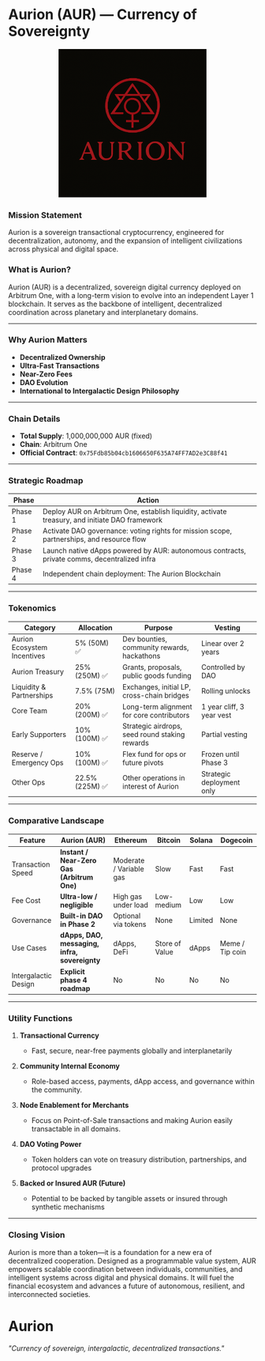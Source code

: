 # Aurion (AUR) — Currency of Sovereignty

<p align="center">
  <img src="https://github.com/ardNET369/Aurion/blob/main/aurion.png" alt="Aurion Logo" width="300"/>
</p>


### Mission Statement

Aurion is a sovereign transactional cryptocurrency, engineered for decentralization, autonomy, and the expansion of intelligent civilizations across physical and digital space.

### What is Aurion?

Aurion (AUR) is a decentralized, sovereign digital currency deployed on Arbitrum One, with a long-term vision to evolve into an independent Layer 1 blockchain. It serves as the backbone of intelligent, decentralized coordination across planetary and interplanetary domains.

---

### Why Aurion Matters

* **Decentralized Ownership**
* **Ultra-Fast Transactions**
* **Near-Zero Fees**
* **DAO Evolution**
* **International to Intergalactic Design Philosophy**

---

### Chain Details

* **Total Supply**: 1,000,000,000 AUR (fixed)
* **Chain**: Arbitrum One
* **Official Contract**: `0x75Fdb85b04cb1606650F635A74FF7AD2e3C88f41`

---

### Strategic Roadmap

| **Phase** | **Action**                                                                                     |
| --------- | ---------------------------------------------------------------------------------------------- |
| Phase 1   | Deploy AUR on Arbitrum One, establish liquidity, activate treasury, and initiate DAO framework |
| Phase 2   | Activate DAO governance: voting rights for mission scope, partnerships, and resource flow      |
| Phase 3   | Launch native dApps powered by AUR: autonomous contracts, private comms, decentralized infra   |
| Phase 4   | Independent chain deployment: The Aurion Blockchain |

---

### Tokenomics

| **Category**                | **Allocation** | **Purpose**                                    | **Vesting**               |
| --------------------------- | -------------- | ---------------------------------------------- | ------------------------- |
| Aurion Ecosystem Incentives | 5% (50M) ✅     | Dev bounties, community rewards, hackathons    | Linear over 2 years       |
| Aurion Treasury             | 25% (250M) ✅   | Grants, proposals, public goods funding        | Controlled by DAO         |
| Liquidity & Partnerships    | 7.5% (75M)     | Exchanges, initial LP, cross-chain bridges     | Rolling unlocks           |
| Core Team                   | 20% (200M) ✅   | Long-term alignment for core contributors      | 1 year cliff, 3 year vest |
| Early Supporters            | 10% (100M) ✅   | Strategic airdrops, seed round staking rewards | Partial vesting           |
| Reserve / Emergency Ops     | 10% (100M) ✅   | Flex fund for ops or future pivots             | Frozen until Phase 3      |
| Other Ops              | 22.5% (225M) ✅   | Other operations in interest of Aurion   | Strategic deployment only |

---

### Comparative Landscape

| Feature              | **Aurion (AUR)**                              | Ethereum                | Bitcoin        | Solana  | Dogecoin        |
| -------------------- | --------------------------------------------- | ----------------------- | -------------- | ------- | --------------- |
| Transaction Speed    | **Instant / Near-Zero Gas (Arbitrum One)**    | Moderate / Variable gas | Slow           | Fast    | Fast            |
| Fee Cost             | **Ultra-low / negligible**                    | High gas under load     | Low-medium     | Low     | Low             |
| Governance           | **Built-in DAO in Phase 2**                   | Optional via tokens     | None           | Limited | None            |
| Use Cases            | **dApps, DAO, messaging, infra, sovereignty** | dApps, DeFi             | Store of Value | dApps   | Meme / Tip coin |
| Intergalactic Design | **Explicit phase 4 roadmap**                  | No                      | No             | No      | No              |

---

### Utility Functions

1. **Transactional Currency**

   * Fast, secure, near-free payments globally and interplanetarily

2. **Community Internal Economy**

   * Role-based access, payments, dApp access, and governance within the community.

3. **Node Enablement for Merchants**

   * Focus on Point-of-Sale transactions and making Aurion easily transactable in all domains.

4. **DAO Voting Power**

   * Token holders can vote on treasury distribution, partnerships, and protocol upgrades

5. **Backed or Insured AUR (Future)**

   * Potential to be backed by tangible assets or insured through synthetic mechanisms

---

### Closing Vision

Aurion is more than a token—it is a foundation for a new era of decentralized cooperation. Designed as a programmable value system, AUR empowers scalable coordination between individuals, communities, and intelligent systems across digital and physical domains. It will fuel the financial ecosystem and advances a future of autonomous, resilient, and interconnected societies.

# Aurion
*"Currency of sovereign, intergalactic, decentralized transactions."*
